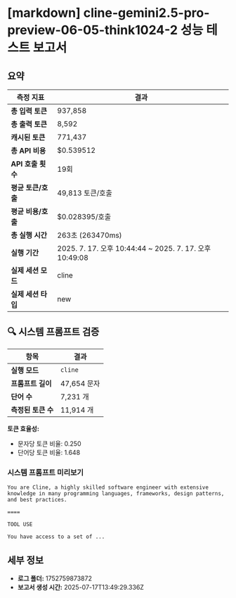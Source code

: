# [markdown] cline-gemini2.5-pro-preview-06-05-think1024-2 성능 테스트 보고서

## 요약

| 측정 지표 | 결과 |
|---|---|
| **총 입력 토큰** | 937,858 |
| **총 출력 토큰** | 8,592 |
| **캐시된 토큰** | 771,437 |
| **총 API 비용** | $0.539512 |
| **API 호출 횟수** | 19회 |
| **평균 토큰/호출** | 49,813 토큰/호출 |
| **평균 비용/호출** | $0.028395/호출 |
| **총 실행 시간** | 263초 (263470ms) |
| **실행 기간** | 2025. 7. 17. 오후 10:44:44 ~ 2025. 7. 17. 오후 10:49:08 |
| **실제 세션 모드** | cline |
| **실제 세션 타입** | new |


## 🔍 시스템 프롬프트 검증

| 항목 | 결과 |
|---|---|
| **실행 모드** | `cline` |
| **프롬프트 길이** | 47,654 문자 |
| **단어 수** | 7,231 개 |
| **측정된 토큰 수** | 11,914 개 |

**토큰 효율성:**
- 문자당 토큰 비율: 0.250
- 단어당 토큰 비율: 1.648

### 시스템 프롬프트 미리보기
```
You are Cline, a highly skilled software engineer with extensive knowledge in many programming languages, frameworks, design patterns, and best practices.

====

TOOL USE

You have access to a set of ...
```




## 세부 정보

- **로그 폴더:** 1752759873872
- **보고서 생성 시간:** 2025-07-17T13:49:29.336Z
